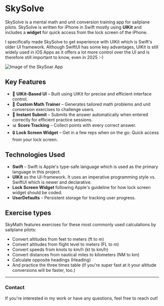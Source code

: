 
# SkySolve

SkySolve is a mental math and unit conversion training app for sailplane pilots. SkySolve is written for iPhone in Swift mostly using **UIKit** and includes a **widget** for quick access from the lock screen of the iPhone.

I specifically made SkySolve to get experience with UIKit which is Swift's older UI framework. Although SwiftUI has some key advantages, UIKit is still widely used in iOS Apps as it offers a lot more control over the UI and is therefore still important to know, even in 2025 :-)

<img src="https://github.com/jonasclick/hosting-images/blob/main/SkySolve%20Promo%20Image%20EN%20v1.png" alt="Image of the SkySoar App" style="max-width: 100%; height: auto;">

## Key Features

- 📱 **UIKit-Based UI** – Built using UIKit for precise and efficient interface control.
- 🧮 **Custom Math Trainer** – Generates tailored math problems and unit conversion exercises to challenge users.
- 🔢 **Instant Submit** – Submits the answer automatically when entered correctly for efficient practice sessions.
- 📊 **Score Tracking** – Collect points with every correct answer.
- 🔒 **Lock Screen Widget** – Get in a few reps when on the go: Quick access from your lock screen.

## Technologies Used

- **Swift** – Swift is Apple's type-safe language which is used as the primary language in this project.
- **UIKit** as the UI-framework. It uses an imperative programming style vs. SwiftUI which is newer and declarative.
- **Lock Screen Widget** following Apple's guideline for how lock screen widget should be coded.
- **UserDefaults** – Persistent storage for tracking user progress.

## Exercise types

SkyMath features exercises for these most commonly used calculations by sailplane pilots:

 - Convert altitudes from feet to meters (ft to m)
 - Convert altitudes from flight level to meters (FL to m)
 - Convert speeds from knots to km/h (kt to km/h)
 - Convert distances from nautical miles to kilometers (NM to km)
 - Calculate opposite headings (Heading)
 - And practice the three times table (if you're super fast at it your altitude conversions will be faster, too.)

---

### Contact
If you're interested in my work or have any questions, feel free to reach out!
